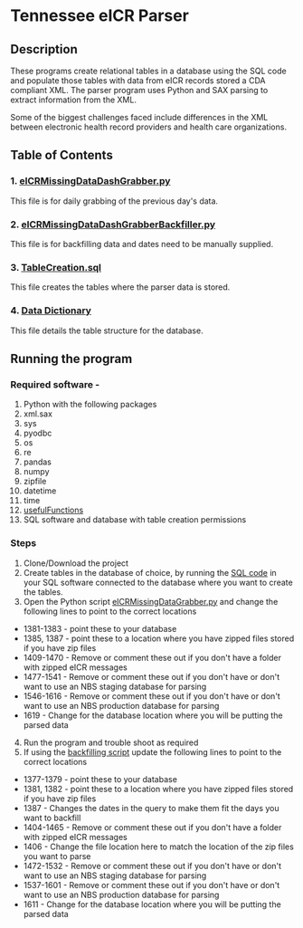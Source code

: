 # Tennessee eICR Parser

## Description
These programs create relational tables in a database using the SQL code and populate those tables with data from eICR records stored a CDA compliant XML. The parser program uses Python and SAX parsing to extract information from the XML.

Some of the biggest challenges faced include differences in the XML between electronic health record providers and health care organizations.

## Table of Contents
### 1. [eICRMissingDataDashGrabber.py](python/eICRMissingDataDashGrabber.py)
This file is for daily grabbing of the previous day's data.

### 2. [eICRMissingDataDashGrabberBackfiller.py](python/eICRMissingDataDashGrabberBackfiller.py)
This file is for backfilling data and dates need to be manually supplied.

### 3. [TableCreation.sql](SQL/TableCreation.sql)
This file creates the tables where the parser data is stored.

### 4. [Data Dictionary](SQL/dataDictionary.xlsx)
This file details the table structure for the database.

## Running the program
### Required software -
1. Python with the following packages
  1. xml.sax
  2. sys
  3. pyodbc
  4. os
  5. re
  6. pandas
  7. numpy
  8. zipfile
  9. datetime
  10. time
  11. [usefulFunctions](python/usefulFunctions)
2. SQL software and database with table creation permissions

### Steps
1. Clone/Download the project
2. Create tables in the database of choice, by running the [SQL code](SQL/TableCreation.sql) in your SQL software connected to the database where you want to create the tables.
3. Open the Python script [eICRMissingDataGrabber.py](python/eICRMissingDataGrabber.py) and change the following lines to point to the correct locations
  * 1381-1383 - point these to your database
  * 1385, 1387 - point these to a location where you have zipped files stored if you have zip files
  * 1409-1470 - Remove or comment these out if you don't have a folder with zipped eICR messages
  * 1477-1541 - Remove or comment these out if you don't have or don't want to use an NBS staging database for parsing
  * 1546-1616 - Remove or comment these out if you don't have or don't want to use an NBS production database for parsing
  * 1619 - Change for the database location where you will be putting the parsed data
4. Run the program and trouble shoot as required
5. If using the [backfilling script](python/eICRMissingDataGrabberBackfiller.py) update the following lines to point to the correct locations
  * 1377-1379 - point these to your database
  * 1381, 1382 - point these to a location where you have zipped files stored if you have zip files
  * 1387 - Changes the dates in the query to make them fit the days you want to backfill
  * 1404-1465 - Remove or comment these out if you don't have a folder with zipped eICR messages
  * 1406 - Change the file location here to match the location of the zip files you want to parse
  * 1472-1532 - Remove or comment these out if you don't have or don't want to use an NBS staging database for parsing
  * 1537-1601 - Remove or comment these out if you don't have or don't want to use an NBS production database for parsing
  * 1611 - Change for the database location where you will be putting the parsed data




